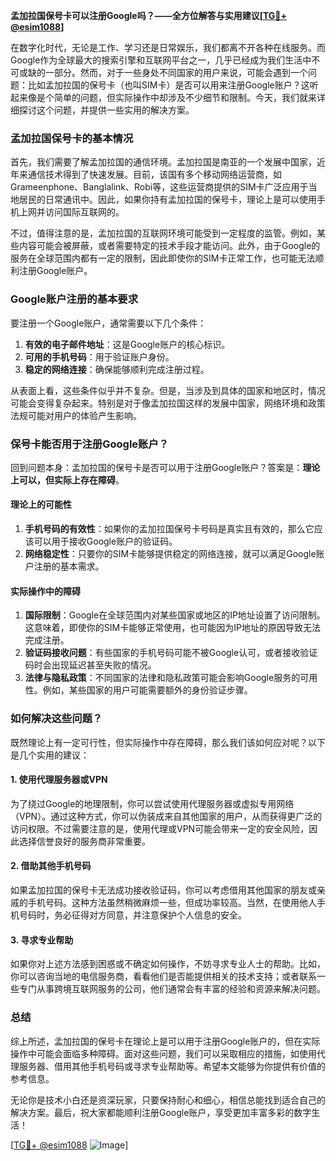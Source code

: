 **孟加拉国保号卡可以注册Google吗？——全方位解答与实用建议[[TG💪+ @esim1088](https://t.me/s/esim1088)]**

在数字化时代，无论是工作、学习还是日常娱乐，我们都离不开各种在线服务。而Google作为全球最大的搜索引擎和互联网平台之一，几乎已经成为我们生活中不可或缺的一部分。然而，对于一些身处不同国家的用户来说，可能会遇到一个问题：比如孟加拉国的保号卡（也叫SIM卡）是否可以用来注册Google账户？这听起来像是个简单的问题，但实际操作中却涉及不少细节和限制。今天，我们就来详细探讨这个问题，并提供一些实用的解决方案。

### 孟加拉国保号卡的基本情况

首先，我们需要了解孟加拉国的通信环境。孟加拉国是南亚的一个发展中国家，近年来通信技术得到了快速发展。目前，该国有多个移动网络运营商，如Grameenphone、Banglalink、Robi等，这些运营商提供的SIM卡广泛应用于当地居民的日常通讯中。因此，如果你持有孟加拉国的保号卡，理论上是可以使用手机上网并访问国际互联网的。

不过，值得注意的是，孟加拉国的互联网环境可能受到一定程度的监管。例如，某些内容可能会被屏蔽，或者需要特定的技术手段才能访问。此外，由于Google的服务在全球范围内都有一定的限制，因此即使你的SIM卡正常工作，也可能无法顺利注册Google账户。

### Google账户注册的基本要求

要注册一个Google账户，通常需要以下几个条件：

1. **有效的电子邮件地址**：这是Google账户的核心标识。
2. **可用的手机号码**：用于验证账户身份。
3. **稳定的网络连接**：确保能够顺利完成注册过程。

从表面上看，这些条件似乎并不复杂。但是，当涉及到具体的国家和地区时，情况可能会变得复杂起来。特别是对于像孟加拉国这样的发展中国家，网络环境和政策法规可能对用户的体验产生影响。

### 保号卡能否用于注册Google账户？

回到问题本身：孟加拉国的保号卡是否可以用于注册Google账户？答案是：**理论上可以，但实际上存在障碍**。

#### 理论上的可能性

1. **手机号码的有效性**：如果你的孟加拉国保号卡号码是真实且有效的，那么它应该可以用于接收Google账户的验证码。
2. **网络稳定性**：只要你的SIM卡能够提供稳定的网络连接，就可以满足Google账户注册的基本需求。

#### 实际操作中的障碍

1. **国际限制**：Google在全球范围内对某些国家或地区的IP地址设置了访问限制。这意味着，即使你的SIM卡能够正常使用，也可能因为IP地址的原因导致无法完成注册。
2. **验证码接收问题**：有些国家的手机号码可能不被Google认可，或者接收验证码时会出现延迟甚至失败的情况。
3. **法律与隐私政策**：不同国家的法律和隐私政策可能会影响Google服务的可用性。例如，某些国家的用户可能需要额外的身份验证步骤。

### 如何解决这些问题？

既然理论上有一定可行性，但实际操作中存在障碍，那么我们该如何应对呢？以下是几个实用的建议：

#### 1. 使用代理服务器或VPN

为了绕过Google的地理限制，你可以尝试使用代理服务器或虚拟专用网络（VPN）。通过这种方式，你可以伪装成来自其他国家的用户，从而获得更广泛的访问权限。不过需要注意的是，使用代理或VPN可能会带来一定的安全风险，因此选择信誉良好的服务商非常重要。

#### 2. 借助其他手机号码

如果孟加拉国的保号卡无法成功接收验证码，你可以考虑借用其他国家的朋友或亲戚的手机号码。这种方法虽然稍微麻烦一些，但成功率较高。当然，在使用他人手机号码时，务必征得对方同意，并注意保护个人信息的安全。

#### 3. 寻求专业帮助

如果你对上述方法感到困惑或不确定如何操作，不妨寻求专业人士的帮助。比如，你可以咨询当地的电信服务商，看看他们是否能提供相关的技术支持；或者联系一些专门从事跨境互联网服务的公司，他们通常会有丰富的经验和资源来解决问题。

### 总结

综上所述，孟加拉国的保号卡在理论上是可以用于注册Google账户的，但在实际操作中可能会面临多种障碍。面对这些问题，我们可以采取相应的措施，如使用代理服务器、借用其他手机号码或寻求专业帮助等。希望本文能够为你提供有价值的参考信息。

无论你是技术小白还是资深玩家，只要保持耐心和细心，相信总能找到适合自己的解决方案。最后，祝大家都能顺利注册Google账户，享受更加丰富多彩的数字生活！

[[TG💪+ @esim1088](https://t.me/s/esim1088) ![Image](https://i.postimg.cc/4NQfJmqS/Snipaste-2025-05-13-00-14-12.png)]